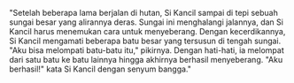"Setelah beberapa lama berjalan di hutan, Si Kancil sampai di tepi sebuah sungai besar yang alirannya deras. Sungai ini menghalangi jalannya, dan Si Kancil harus menemukan cara untuk menyeberang. Dengan kecerdikannya, Si Kancil mengamati beberapa batu besar yang tersusun di tengah sungai. "Aku bisa melompati batu-batu itu," pikirnya. Dengan hati-hati, ia melompat dari satu batu ke batu lainnya hingga akhirnya berhasil menyeberang. "Aku berhasil!" kata Si Kancil dengan senyum bangga." 
